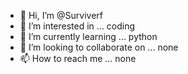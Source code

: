 - 👋 Hi, I’m @Surviverf
- 👀 I’m interested in ... coding
- 🌱 I’m currently learning ... python
- 💞️ I’m looking to collaborate on ... none
- 📫 How to reach me ... none

<!---
Surviverf/Surviverf is a ✨ special ✨ repository because its `README.md` (this file) appears on your GitHub profile.
You can click the Preview link to take a look at your changes.
--->
